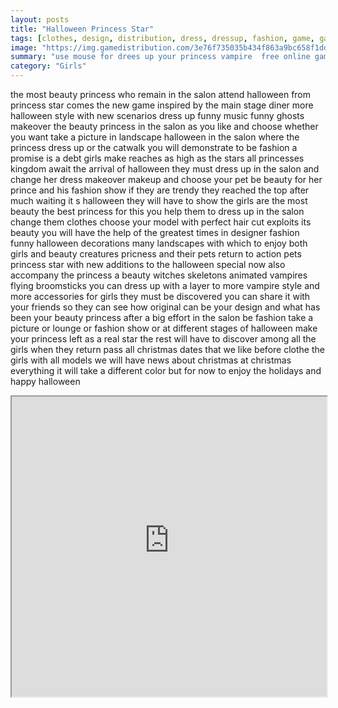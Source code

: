 ```yaml
---
layout: posts
title: "Halloween Princess Star"
tags: [clothes, design, distribution, dress, dressup, fashion, game, games, halloween, kids, make, makeup, night, outfit, wedding, mak, free, online, games, oyna, game, free, games, play, play, games]
image: "https://img.gamedistribution.com/3e76f735035b434f863a9bc658f1dd0a.jpg"
summary: "use mouse for drees up your princess vampire  free online games oyna game free games play play games"
category: "Girls"
---
```


the most beauty princess who remain in the salon attend halloween from princess star comes the new game inspired by the main stage diner more halloween style with new scenarios dress up funny music funny ghosts makeover the beauty princess in the salon as you like and choose whether you want take a picture in landscape halloween in the salon where the princess dress up or the catwalk you will demonstrate to be fashion a promise is a debt girls make reaches as high as the stars all princesses kingdom await the arrival of halloween they must dress up in the salon and change her dress makeover makeup and choose your pet be beauty for her prince and his fashion show if they are trendy they reached the top after much waiting it s halloween they will have to show the girls are the most beauty the best princess for this you help them to dress up in the salon change them clothes choose your model with perfect hair cut exploits its beauty you will have the help of the greatest times in designer fashion funny halloween decorations many landscapes with which to enjoy both girls and beauty creatures pricness and their pets return to action pets princess star with new additions to the halloween special now also accompany the princess a beauty witches skeletons animated vampires flying broomsticks you can dress up with a layer to more vampire style and more accessories for girls they must be discovered you can share it with your friends so they can see how original can be your design and what has been your beauty princess after a big effort in the salon be fashion take a picture or lounge or fashion show or at different stages of halloween make your princess left as a real star the rest will have to discover among all the girls when they return pass all christmas dates that we like before clothe the girls with all models we will have news about christmas at christmas everything it will take a different color but for now to enjoy the holidays and happy halloween

<iframe width="100%" height="480px;" src="https://html5.gamedistribution.com/3e76f735035b434f863a9bc658f1dd0a/"></iframe>